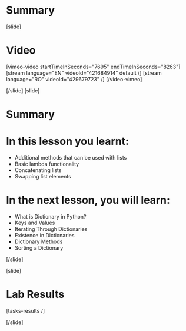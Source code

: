# Summary

[slide]
# Video

[vimeo-video startTimeInSeconds="7695" endTimeInSeconds="8263"]
[stream language="EN" videoId="421684914" default /]
[stream language="RO" videoId="429679723"  /]
[/video-vimeo]

[/slide]
[slide]
# Summary


# In this lesson you learnt:

- Additional methods that can be used with lists
- Basic lambda functionality
- Concatenating lists
- Swapping list elements


# In the next lesson, you will learn:

- What is Dictionary in Python?
- Keys and Values
- Iterating Through Dictionaries
- Existence in Dictionaries
- Dictionary Methods
- Sorting a Dictionary

[/slide]


[slide]
# Lab Results

[tasks-results /]

[/slide]
